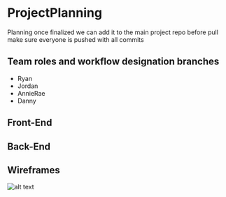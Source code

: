 # ProjectPlanning
Planning once finalized we can add it to the main project repo 
before pull make sure everyone is pushed with all commits 
## Team roles and workflow designation branches 
- Ryan 
- Jordan 
- AnnieRae
- Danny


## Front-End

## Back-End

## Wireframes 
![alt text]()